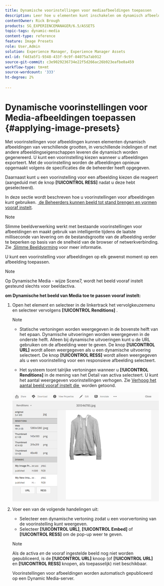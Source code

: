 ```yaml
---
title: Dynamische voorinstellingen voor mediaafbeeldingen toepassen
description: Leer hoe u elementen kunt inschakelen om dynamisch afbeeldingen van verschillende formaten, in verschillende indelingen of met andere afbeeldingseigenschappen te leveren die dynamisch worden gegenereerd.
contentOwner: Rick Brough
products: SG_EXPERIENCEMANAGER/6.5/ASSETS
topic-tags: dynamic-media
content-type: reference
feature: Image Presets
role: User,Admin
solution: Experience Manager, Experience Manager Assets
exl-id: f4d3a5f1-9348-433f-9c9f-84075a7ab912
source-git-commit: c3e9029236734e22f5d266ac26b923eafbe0a459
workflow-type: tm+mt
source-wordcount: '333'
ht-degree: 2%

---
```


# Dynamische voorinstellingen voor Media-afbeeldingen toepassen {#applying-image-presets}

Met voorinstellingen voor afbeeldingen kunnen elementen dynamisch afbeeldingen van verschillende grootten, in verschillende indelingen of met andere afbeeldingseigenschappen leveren die dynamisch worden gegenereerd. U kunt een voorinstelling kiezen wanneer u afbeeldingen exporteert. Met de voorinstelling worden de afbeeldingen opnieuw opgemaakt volgens de specificaties die de beheerder heeft opgegeven.

Daarnaast kunt u een voorinstelling voor een afbeelding kiezen die reageert (aangeduid met de knop **[!UICONTROL RESS]** nadat u deze hebt geselecteerd).

In deze sectie wordt beschreven hoe u voorinstellingen voor afbeeldingen kunt gebruiken. [&#x200B; de Beheerders kunnen beeld tot stand brengen en vormen vooraf instelt &#x200B;](managing-image-presets.md).

>[!NOTE]
>
>Slimme beeldverwerking werkt met bestaande voorinstellingen voor afbeeldingen en maakt gebruik van intelligentie tijdens de laatste milliseconde van levering om de bestandsgrootte van de afbeelding verder te beperken op basis van de snelheid van de browser of netwerkverbinding. Zie [&#x200B; Slimme Beeldvorming &#x200B;](imaging-faq.md) voor meer informatie.

U kunt een voorinstelling voor afbeeldingen op elk gewenst moment op een afbeelding toepassen.

>[!NOTE]
>
>Op Dynamische Media - wijze Scene7, wordt het beeld vooraf instelt gesteund slechts voor beeldactiva.

**om Dynamische het beeld van Media toe te passen vooraf instelt:**

1. Open het element en selecteer in de linkertrack het vervolgkeuzemenu en selecteer vervolgens **[!UICONTROL Renditions]** .

   >[!NOTE]
   >
   >* Statische vertoningen worden weergegeven in de bovenste helft van het epaan. Dynamische uitvoeringen worden weergegeven in de onderste helft. Alleen bij dynamische uitvoeringen kunt u de URL gebruiken om de afbeelding weer te geven. De knop **[!UICONTROL URL]** wordt alleen weergegeven als u een dynamische uitvoering selecteert. De knop **[!UICONTROL RESS]** wordt alleen weergegeven als u een voorinstelling voor een responsieve afbeelding selecteert.
   >
   >* Het systeem toont talrijke vertoningen wanneer u **[!UICONTROL Renditions]** in de mening van het Detail van activa selecteert. U kunt het aantal weergegeven voorinstellingen verhogen. Zie [&#x200B; Verhoog het aantal beeld vooraf instelt die &#x200B;](managing-image-presets.md#increasing-or-decreasing-the-number-of-image-presets-that-display) worden getoond.

   ![&#x200B; chlimage_1-208 &#x200B;](assets/chlimage_1-208.png)

1. Voer een van de volgende handelingen uit:

   * Selecteer een dynamische vertoning zodat u een voorvertoning van de voorinstelling kunt weergeven.
   * Selecteer **[!UICONTROL URL]**, **[!UICONTROL Embed]** of **[!UICONTROL RESS]** om de pop-up weer te geven.

   >[!NOTE]
   >
   >Als de activa *en* de vooraf ingestelde beeld nog niet worden gepubliceerd, is de **[!UICONTROL URL]** knoop (of **[!UICONTROL URL]** en **[!UICONTROL RESS]** knopen, als toepasselijk) niet beschikbaar.
   >
   >Voorinstellingen voor afbeeldingen worden automatisch gepubliceerd op een Dynamic Media-server.

